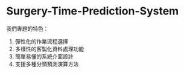 # Surgery-Time-Prediction-System

我們專題的特色：
1. 彈性化的作業流程選擇  
2. 多樣性的客製化資料處理功能  
3. 簡單易懂的系統介面設計  
4. 支援多種分類預測演算方法  


